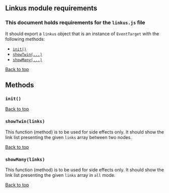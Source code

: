 ## Linkus module requirements

### This document holds requirements for the `linkus.js` file

It should export a `linkus` object that is an instance of `EventTarget` with the following methods:

- [`init()`](#init)
- [`showTwin(...)`](#showtwin)
- [`showMany(...)`](#showmany)

[Back to top](#linkus-module-requirements)

## Methods

### `init()`

[Back to top](#linkus-module-requirements)

### `showTwin(links)`

This function (method) is to be used for side effects only. It should show the link list presenting the given `links` array between two nodes.

[Back to top](#linkus-module-requirements)

### `showMany(links)`

This function (method) is to be used for side effects only. It should show the link list presenting the given `links` array in `all` mode.

[Back to top](#linkus-module-requirements)
